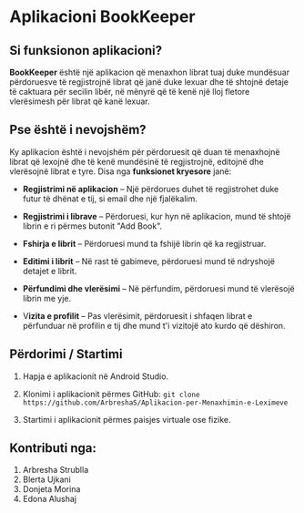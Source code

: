 # Aplikacioni BookKeeper

## Si funksionon aplikacioni?

**BookKeeper** është një aplikacion që menaxhon librat tuaj duke mundësuar përdoruesve të regjistrojnë librat që janë duke lexuar dhe të shtojnë detaje të caktuara për secilin libër, në mënyrë që të kenë një lloj fletore vlerësimesh për librat që kanë lexuar.

## Pse është i nevojshëm?

Ky aplikacion është i nevojshëm për përdoruesit që duan të menaxhojnë librat që lexojnë dhe të kenë mundësinë të regjistrojnë, editojnë dhe vlerësojnë librat e tyre. Disa nga **funksionet kryesore** janë:

* **Regjistrimi në aplikacion** – Një përdorues duhet të regjistrohet duke futur të dhënat e tij, si email dhe një fjalëkalim.

* **Regjistrimi i librave** – Përdoruesi, kur hyn në aplikacion, mund të shtojë librin e ri përmes butonit "Add Book".

* **Fshirja e librit** – Përdoruesi mund ta fshijë librin që ka regjistruar.

* **Editimi i librit** – Në rast të gabimeve, përdoruesi mund të ndryshojë detajet e librit.

* **Përfundimi dhe vlerësimi** – Në përfundim, përdoruesi mund të vlerësojë librin me yje.

* V**izita e profilit** – Pas vlerësimit, përdoruesit i shfaqen librat e përfunduar në profilin e tij dhe mund t'i vizitojë ato kurdo që dëshiron.

## Përdorimi / Startimi

1. Hapja e aplikacionit në Android Studio.

2. Klonimi i aplikacionit përmes GitHub:
`git clone https://github.com/ArbreshaS/Aplikacion-per-Menaxhimin-e-Leximeve`

3. Startimi i aplikacionit përmes paisjes virtuale ose fizike.

## Kontributi nga:

1. Arbresha Strublla
2. Blerta Ujkani
3. Donjeta Morina
4. Edona Alushaj